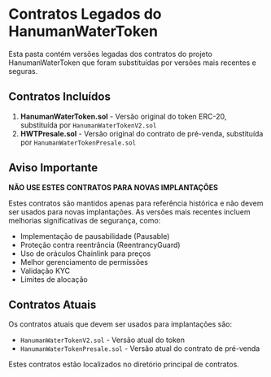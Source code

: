 # Contratos Legados do HanumanWaterToken

Esta pasta contém versões legadas dos contratos do projeto HanumanWaterToken que foram substituídas por versões mais recentes e seguras.

## Contratos Incluídos

1. **HanumanWaterToken.sol** - Versão original do token ERC-20, substituída por `HanumanWaterTokenV2.sol`
2. **HWTPresale.sol** - Versão original do contrato de pré-venda, substituída por `HanumanWaterTokenPresale.sol`

## Aviso Importante

**NÃO USE ESTES CONTRATOS PARA NOVAS IMPLANTAÇÕES**

Estes contratos são mantidos apenas para referência histórica e não devem ser usados para novas implantações. As versões mais recentes incluem melhorias significativas de segurança, como:

- Implementação de pausabilidade (Pausable)
- Proteção contra reentrância (ReentrancyGuard)
- Uso de oráculos Chainlink para preços
- Melhor gerenciamento de permissões
- Validação KYC
- Limites de alocação

## Contratos Atuais

Os contratos atuais que devem ser usados para implantações são:

- `HanumanWaterTokenV2.sol` - Versão atual do token
- `HanumanWaterTokenPresale.sol` - Versão atual do contrato de pré-venda

Estes contratos estão localizados no diretório principal de contratos.

